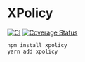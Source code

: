 # XPolicy

[![CI](https://github.com/aiyan/xpolicy/workflows/ci/badge.svg)](https://github.com/aiyan/xpolicy/actions?query=workflow%3Aci)
[![Coverage Status](https://coveralls.io/repos/github/aiyan/xpolicy/badge.svg?branch=master&t=P6KFeX)](https://coveralls.io/github/aiyan/xpolicy?branch=master)

```shell script
npm install xpolicy
yarn add xpolicy
```
